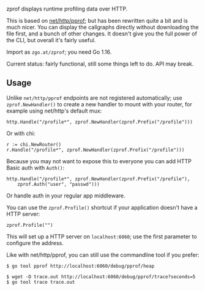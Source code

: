 zprof displays runtime profiling data over HTTP.

This is based on [net/http/pprof][httppprof]; but has been rewritten quite a bit
and is much nicer. You can display the callgraphs directly without downloading
the file first, and a bunch of other changes. It doesn't give you the full power
of the CLI, but overall it's fairly useful.

Import as `zgo.at/zprof`; you need Go 1.16.

Current status: fairly functional, still some things left to do. API may break.

[httppprof]: https://godocs.io/net/http/pprof

Usage
-----

Unlike `net/http/pprof` endpoints are not registered automatically; use
`zprof.NewHandler()` to create a new handler to mount with your router, for
example using net/http's default mux:

    http.Handle("/profile*", zprof.NewHandler(zprof.Prefix("/profile")))

Or with chi:

    r := chi.NewRouter()
    r.Handle("/profile*", zprof.NewHandler(zprof.Prefix("/profile")))

Because you may not want to expose this to everyone you can add HTTP Basic auth
with `Auth()`:

    http.Handle("/profile*", zprof.NewHandler(zprof.Prefix("/profile"),
        zprof.Auth("user", "passwd")))

Or handle auth in your regular app middleware.

You can use the `zprof.Profile()` shortcut if your application doesn't have a
HTTP server:

    zprof.Profile("")

This will set up a HTTP server on `localhost:6060`; use the first parameter to
configure the address.

Like with net/http/pprof, you can still use the commandline tool if you prefer:

	$ go tool pprof http://localhost:6060/debug/pprof/heap

	$ wget -O trace.out http://localhost:6060/debug/pprof/trace?seconds=5
	$ go tool trace trace.out
